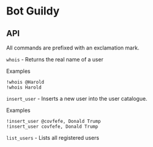 # Bot Guildy

## API
All commands are prefixed with an exclamation mark.

`whois` - Returns the real name of a user

Examples
```
!whois @Harold
!whois Harold
```
`insert_user` - Inserts a new user into the user catalogue.

Examples
```
!insert_user @covfefe, Donald Trump
!insert_user covfefe, Donald Trump
```
`list_users` - Lists all registered users
